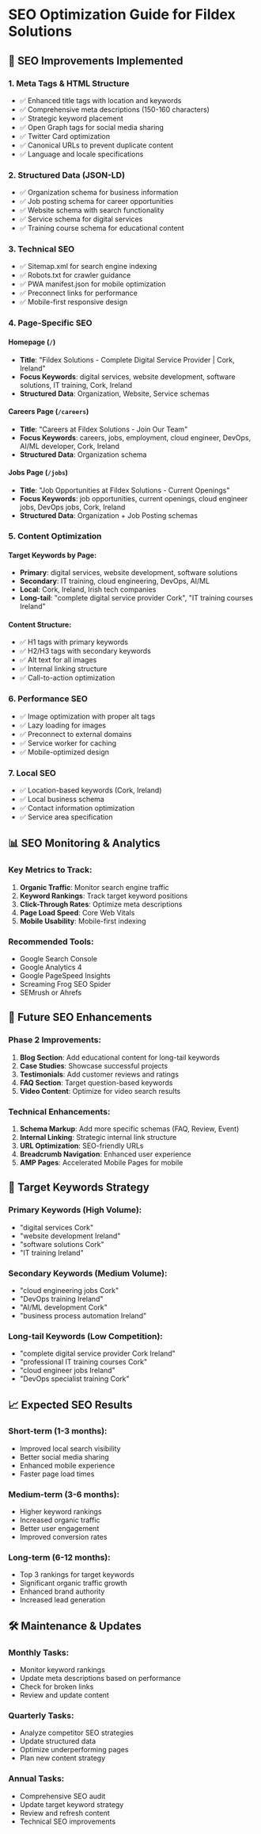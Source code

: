 # SEO Optimization Guide for Fildex Solutions

## 🚀 SEO Improvements Implemented

### 1. **Meta Tags & HTML Structure**
- ✅ Enhanced title tags with location and keywords
- ✅ Comprehensive meta descriptions (150-160 characters)
- ✅ Strategic keyword placement
- ✅ Open Graph tags for social media sharing
- ✅ Twitter Card optimization
- ✅ Canonical URLs to prevent duplicate content
- ✅ Language and locale specifications

### 2. **Structured Data (JSON-LD)**
- ✅ Organization schema for business information
- ✅ Job posting schema for career opportunities
- ✅ Website schema with search functionality
- ✅ Service schema for digital services
- ✅ Training course schema for educational content

### 3. **Technical SEO**
- ✅ Sitemap.xml for search engine indexing
- ✅ Robots.txt for crawler guidance
- ✅ PWA manifest.json for mobile optimization
- ✅ Preconnect links for performance
- ✅ Mobile-first responsive design

### 4. **Page-Specific SEO**

#### Homepage (`/`)
- **Title**: "Fildex Solutions - Complete Digital Service Provider | Cork, Ireland"
- **Focus Keywords**: digital services, website development, software solutions, IT training, Cork, Ireland
- **Structured Data**: Organization, Website, Service schemas

#### Careers Page (`/careers`)
- **Title**: "Careers at Fildex Solutions - Join Our Team"
- **Focus Keywords**: careers, jobs, employment, cloud engineer, DevOps, AI/ML developer, Cork, Ireland
- **Structured Data**: Organization schema

#### Jobs Page (`/jobs`)
- **Title**: "Job Opportunities at Fildex Solutions - Current Openings"
- **Focus Keywords**: job opportunities, current openings, cloud engineer jobs, DevOps jobs, Cork, Ireland
- **Structured Data**: Organization + Job Posting schemas

### 5. **Content Optimization**

#### Target Keywords by Page:
- **Primary**: digital services, website development, software solutions
- **Secondary**: IT training, cloud engineering, DevOps, AI/ML
- **Local**: Cork, Ireland, Irish tech companies
- **Long-tail**: "complete digital service provider Cork", "IT training courses Ireland"

#### Content Structure:
- ✅ H1 tags with primary keywords
- ✅ H2/H3 tags with secondary keywords
- ✅ Alt text for all images
- ✅ Internal linking structure
- ✅ Call-to-action optimization

### 6. **Performance SEO**
- ✅ Image optimization with proper alt tags
- ✅ Lazy loading for images
- ✅ Preconnect to external domains
- ✅ Service worker for caching
- ✅ Mobile-optimized design

### 7. **Local SEO**
- ✅ Location-based keywords (Cork, Ireland)
- ✅ Local business schema
- ✅ Contact information optimization
- ✅ Service area specification

## 📊 SEO Monitoring & Analytics

### Key Metrics to Track:
1. **Organic Traffic**: Monitor search engine traffic
2. **Keyword Rankings**: Track target keyword positions
3. **Click-Through Rates**: Optimize meta descriptions
4. **Page Load Speed**: Core Web Vitals
5. **Mobile Usability**: Mobile-first indexing

### Recommended Tools:
- Google Search Console
- Google Analytics 4
- Google PageSpeed Insights
- Screaming Frog SEO Spider
- SEMrush or Ahrefs

## 🔧 Future SEO Enhancements

### Phase 2 Improvements:
1. **Blog Section**: Add educational content for long-tail keywords
2. **Case Studies**: Showcase successful projects
3. **Testimonials**: Add customer reviews and ratings
4. **FAQ Section**: Target question-based keywords
5. **Video Content**: Optimize for video search results

### Technical Enhancements:
1. **Schema Markup**: Add more specific schemas (FAQ, Review, Event)
2. **Internal Linking**: Strategic internal link structure
3. **URL Optimization**: SEO-friendly URLs
4. **Breadcrumb Navigation**: Enhanced user experience
5. **AMP Pages**: Accelerated Mobile Pages for mobile

## 🎯 Target Keywords Strategy

### Primary Keywords (High Volume):
- "digital services Cork"
- "website development Ireland"
- "software solutions Cork"
- "IT training Ireland"

### Secondary Keywords (Medium Volume):
- "cloud engineering jobs Cork"
- "DevOps training Ireland"
- "AI/ML development Cork"
- "business process automation Ireland"

### Long-tail Keywords (Low Competition):
- "complete digital service provider Cork Ireland"
- "professional IT training courses Cork"
- "cloud engineer jobs Ireland"
- "DevOps specialist training Cork"

## 📈 Expected SEO Results

### Short-term (1-3 months):
- Improved local search visibility
- Better social media sharing
- Enhanced mobile experience
- Faster page load times

### Medium-term (3-6 months):
- Higher keyword rankings
- Increased organic traffic
- Better user engagement
- Improved conversion rates

### Long-term (6-12 months):
- Top 3 rankings for target keywords
- Significant organic traffic growth
- Enhanced brand authority
- Increased lead generation

## 🛠️ Maintenance & Updates

### Monthly Tasks:
- Monitor keyword rankings
- Update meta descriptions based on performance
- Check for broken links
- Review and update content

### Quarterly Tasks:
- Analyze competitor SEO strategies
- Update structured data
- Optimize underperforming pages
- Plan new content strategy

### Annual Tasks:
- Comprehensive SEO audit
- Update target keyword strategy
- Review and refresh content
- Technical SEO improvements

